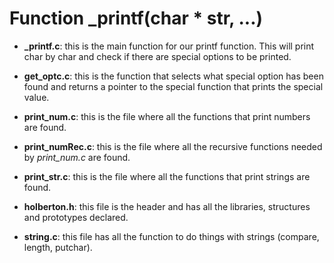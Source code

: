 # Function _printf(char * str, ...)

* **_printf.c**: this is the main function for our printf function. This will print char by char and check if there are special options to be printed.

* **get_optc.c**: this is the function that selects what special option has been found and returns a pointer to the special function that prints the special value.

* **print_num.c**: this is the file where all the functions that print numbers are found.

* **print_numRec.c**: this is the file where all the recursive functions needed by *print_num.c* are found.

* **print_str.c**: this is the file where all the functions that print strings are found.

* **holberton.h**: this file is the header and has all the libraries, structures and prototypes declared.

* **string.c**: this file has all the function to do things with strings (compare, length, putchar).
